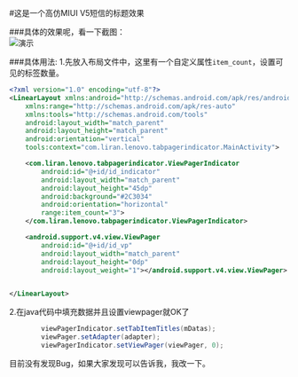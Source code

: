 #这是一个高仿MIUI V5短信的标题效果

###具体的效果呢，看一下截图：<br>
![演示](http://7xqsjj.com1.z0.glb.clouddn.com/GIF.gif "gif")

###具体用法:
1.先放入布局文件中，这里有一个自定义属性`item_count`，设置可见的标签数量。

```Xml
<?xml version="1.0" encoding="utf-8"?>
<LinearLayout xmlns:android="http://schemas.android.com/apk/res/android"
    xmlns:range="http://schemas.android.com/apk/res-auto"
    xmlns:tools="http://schemas.android.com/tools"
    android:layout_width="match_parent"
    android:layout_height="match_parent"
    android:orientation="vertical"
    tools:context="com.liran.lenovo.tabpagerindicator.MainActivity">

    <com.liran.lenovo.tabpagerindicator.ViewPagerIndicator
        android:id="@+id/id_indicator"
        android:layout_width="match_parent"
        android:layout_height="45dp"
        android:background="#2C3034"
        android:orientation="horizontal"
        range:item_count="3">
    </com.liran.lenovo.tabpagerindicator.ViewPagerIndicator>

    <android.support.v4.view.ViewPager
        android:id="@+id/id_vp"
        android:layout_width="match_parent"
        android:layout_height="0dp"
        android:layout_weight="1"></android.support.v4.view.ViewPager>


</LinearLayout>

```


2.在java代码中填充数据并且设置viewpager就OK了

```Java
        viewPagerIndicator.setTabItemTitles(mDatas);
        viewPager.setAdapter(adapter);
        viewPagerIndicator.setViewPager(viewPager, 0);
```
    
目前没有发现Bug，如果大家发现可以告诉我，我改一下。